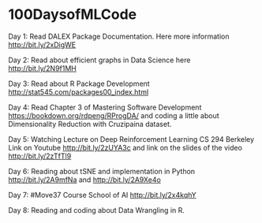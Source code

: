 # 100DaysofMLCode

Day 1: Read DALEX Package Documentation. Here more information http://bit.ly/2xDigWE

Day 2: Read about efficient graphs in Data Science here http://bit.ly/2N9f1MH

Day 3: Read about R Package Development http://stat545.com/packages00_index.html

Day 4: Read Chapter 3 of Mastering Software Development https://bookdown.org/rdpeng/RProgDA/ and coding a little about Dimensionality Reduction with Cruzipaina dataset. 

Day 5: Watching Lecture on Deep Reinforcement Learning CS 294 Berkeley Link on Youtube http://bit.ly/2zUYA3c and link on the slides of the video http://bit.ly/2zTfTl9

Day 6: Reading about tSNE and implementation in Python http://bit.ly/2A9mfNa and http://bit.ly/2A9Xe4o 

Day 7: #Move37 Course School of AI http://bit.ly/2x4kqhY 

Day 8: Reading and coding about Data Wrangling in R. 



